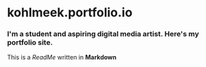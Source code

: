 # kohlmeek.portfolio.io
### I'm a student and aspiring digital media artist. Here's my portfolio site.
This is a *ReadMe* written in **Markdown**
